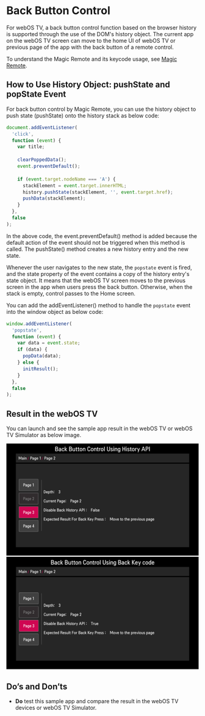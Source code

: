 # Back Button Control
For webOS TV, a back button control function based on the browser history is supported through the use of the DOM's history object. The current app on the webOS TV screen can move to the home UI of webOS TV or previous page of the app with the back button of a remote control.

To understand the Magic Remote and its keycode usage, see [Magic Remote](https://webostv.developer.lge.com/develop/guides/magic-remote).

## How to Use History Object: pushState and popState Event
For back button control by Magic Remote, you can use the history object to push state (pushState) onto the history stack as below code:

```javascript
document.addEventListener(
  'click',
  function (event) {
    var title;

    clearPoppedData();
    event.preventDefault();

    if (event.target.nodeName === 'A') {
      stackElement = event.target.innerHTML;
      history.pushState(stackElement, '', event.target.href);
      pushData(stackElement);
    }
  },
  false
);
```

In the above code, the event.preventDefault() method is added because the default action of the event should not be triggered when this method is called. The pushState() method creates a new history entry and the new state.

Whenever the user navigates to the new state, the `popstate` event is fired, and the state property of the event contains a copy of the history entry's state object. It means that the webOS TV screen moves to the previous screen in the app when users press the back button. Otherwise, when the stack is empty, control passes to the Home screen.

You can add the addEventListener() method to handle the `popstate` event into the window object as below code:

```javascript
window.addEventListener(
  'popstate',
  function (event) {
    var data = event.state;
    if (data) {
      popData(data);
    } else {
      initResult();
    }
  },
  false
);
```

## Result in the webOS TV
You can launch and see the sample app result in the webOS TV or webOS TV Simulator as below image.

![screenshot1](./screenshots/com.sample.backbuttonhistory.PNG)
![screenshot2](./screenshots/com.sample.backbuttonkey.PNG)

## Do’s and Don’ts
- **Do** test this sample app and compare the result in the webOS TV devices or webOS TV Simulator.
